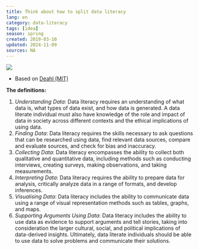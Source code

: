 ```yaml
---
title: Think about how to split data literacy
lang: en
category: data-literacy
tags: [idea]
season: spring
created: 2019-03-10
updated: 2024-11-09
sources: NA
---
```


![](../../assets/files/rozdeleni-datove-gramotnosti.jpeg)

* Based on [Deahl (MIT)](../../assets/files/better-data-you-know.pdf)

**The definitions:**

1.  *Understanding Data*: Data literacy requires an understanding of what data is, what types of data exist, and how data is generated. A data literate individual must also have knowledge of the role and impact of data in society across different contexts and the ethical implications of using data.
2.  *Finding Data*: Data literacy requires the skills necessary to ask questions that can be researched using data, find relevant data sources, compare and evaluate sources, and check for bias and inaccuracy. 
3.  *Collecting Data*: Data literacy encompasses the ability to collect both qualitative and quantitative data, including methods such as conducting interviews, creating surveys, making observations, and taking measurements. 
4.  *Interpreting Data*: Data literacy requires the ability to prepare data for analysis, critically analyze data in a range of formats, and develop inferences. 
5.  *Visualising Data*: Data literacy includes the ability to communicate data using a range of visual representation methods such as tables, graphs, and maps. 
6.  *Supporting Arguments Using Data*: Data literacy includes the ability to use data as evidence to support arguments and tell stories, taking into consideration the larger cultural, social, and political implications of data-derived insights. Ultimately, data literate individuals should be able to use data to solve problems and communicate their solutions.